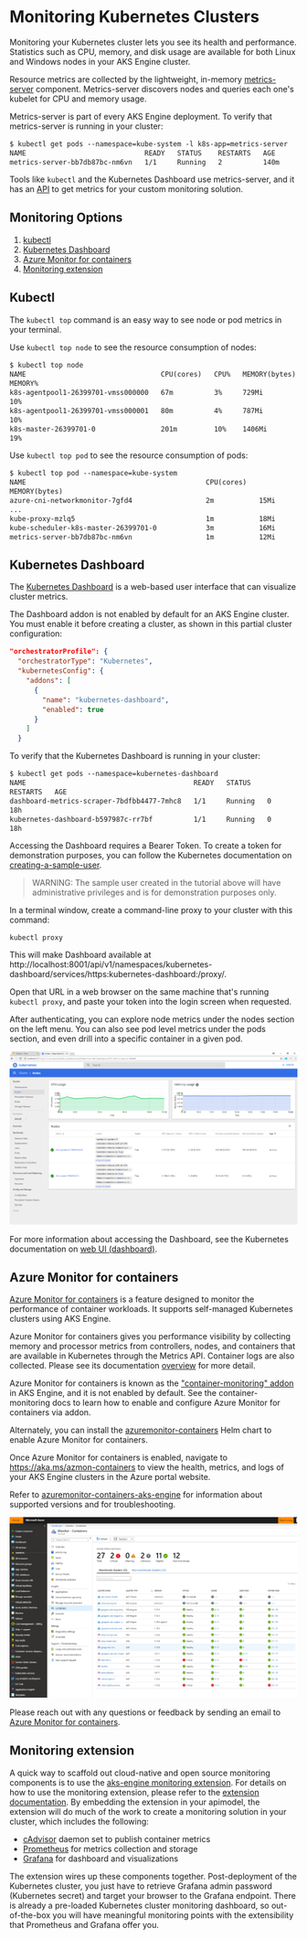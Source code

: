 # Monitoring Kubernetes Clusters

Monitoring your Kubernetes cluster lets you see its health and performance. Statistics such as CPU, memory, and disk usage are available for both Linux and Windows nodes in your AKS Engine cluster.

Resource metrics are collected by the lightweight, in-memory [metrics-server][] component. Metrics-server discovers nodes and queries each one's kubelet for CPU and memory usage.

Metrics-server is part of every AKS Engine deployment. To verify that metrics-server is running in your cluster:

```shell
$ kubectl get pods --namespace=kube-system -l k8s-app=metrics-server
NAME                             READY   STATUS    RESTARTS   AGE
metrics-server-bb7db87bc-nm6vn   1/1     Running   2          140m
```

Tools like `kubectl` and the Kubernetes Dashboard use metrics-server, and it has an [API][metrics-server-api] to get metrics for your custom monitoring solution.

## Monitoring Options

1. [kubectl](#kubectl)
1. [Kubernetes Dashboard](#kubernetes-dashboard)
1. [Azure Monitor for containers](#azure-monitor-for-containers)
1. [Monitoring extension](#monitoring-extension)

## Kubectl

The `kubectl top` command is an easy way to see node or pod metrics in your terminal.

Use `kubectl top node` to see the resource consumption of nodes:

```shell
$ kubectl top node
NAME                                 CPU(cores)   CPU%   MEMORY(bytes)   MEMORY%
k8s-agentpool1-26399701-vmss000000   67m          3%     729Mi           10%
k8s-agentpool1-26399701-vmss000001   80m          4%     787Mi           10%
k8s-master-26399701-0                201m         10%    1406Mi          19%
```

Use `kubectl top pod` to see the resource consumption of pods:

```shell
$ kubectl top pod --namespace=kube-system
NAME                                            CPU(cores)   MEMORY(bytes)
azure-cni-networkmonitor-7gfd4                  2m           15Mi
...
kube-proxy-mzlq5                                1m           18Mi
kube-scheduler-k8s-master-26399701-0            3m           16Mi
metrics-server-bb7db87bc-nm6vn                  1m           12Mi
```

## Kubernetes Dashboard

The [Kubernetes Dashboard][kubernetes-dashboard] is a web-based user interface that can visualize cluster metrics.

The Dashboard addon is not enabled by default for an AKS Engine cluster. You must enable it before creating a cluster, as shown in this partial cluster configuration:

```json
"orchestratorProfile": {
  "orchestratorType": "Kubernetes",
  "kubernetesConfig": {
    "addons": [
      {
        "name": "kubernetes-dashboard",
        "enabled": true
      }
    ]
  }
```

To verify that the Kubernetes Dashboard is running in your cluster:

```shell
$ kubectl get pods --namespace=kubernetes-dashboard
NAME                                         READY   STATUS    RESTARTS   AGE
dashboard-metrics-scraper-7bdfbb4477-7mhc8   1/1     Running   0          18h
kubernetes-dashboard-b597987c-rr7bf          1/1     Running   0          18h
```

Accessing the Dashboard requires a Bearer Token. To create a token for demonstration purposes, you can follow the Kubernetes documentation on [creating-a-sample-user][].

> WARNING: The sample user created in the tutorial above will have administrative privileges and is for demonstration purposes only.

In a terminal window, create a command-line proxy to your cluster with this command:

```shell
kubectl proxy
```

This will make Dashboard available at http://localhost:8001/api/v1/namespaces/kubernetes-dashboard/services/https:kubernetes-dashboard:/proxy/.

Open that URL in a web browser on the same machine that's running `kubectl proxy`, and paste your token into the login screen when requested.

After authenticating, you can explore node metrics under the nodes section on the left menu. You can also see pod level metrics under the pods section, and even drill into a specific container in a given pod.

![Image of Kubernetes dashboard](../static/img/k8s-monitoring-dashboard.png)

For more information about accessing the Dashboard, see the Kubernetes documentation on [web UI (dashboard)][web-ui-dashboard].

## Azure Monitor for containers

[Azure Monitor for containers][azure-monitor-for-containers] is a feature designed to monitor the performance of container workloads. It supports self-managed Kubernetes clusters using AKS Engine.

Azure Monitor for containers gives you performance visibility by collecting memory and processor metrics from controllers, nodes, and containers that are available in Kubernetes through the Metrics API. Container logs are also collected. Please see its documentation [overview][azure-monitor-for-containers] for more detail.

Azure Monitor for containers is known as the ["container-monitoring" addon][container-monitoring-addon] in AKS Engine, and it is not enabled by default. See the container-monitoring docs to learn how to enable and configure Azure Monitor for containers via addon.

Alternately, you can install the [azuremonitor-containers][] Helm chart to enable Azure Monitor for containers.

Once Azure Monitor for containers is enabled, navigate to https://aka.ms/azmon-containers to view the health, metrics, and logs of your AKS Engine clusters in the Azure portal website.

Refer to [azuremonitor-containers-aks-engine](https://github.com/Microsoft/OMS-docker/blob/aks-engine/README.md) for information about supported versions and for troubleshooting.

![Image of Azure Monitor for containers](../static/img/azure_monitor_aks_engine.png)

Please reach out with any questions or feedback by sending an email to [Azure Monitor for containers](mailto:askcoin@microsoft.com).

## Monitoring extension

A quick way to scaffold out cloud-native and open source monitoring components is to use the [aks-engine monitoring extension](https://github.com/Azure/aks-engine/tree/master/extensions/prometheus-grafana-k8s). For details on how to use the monitoring extension, please refer to the [extension documentation](https://github.com/Azure/aks-engine/tree/master/extensions/prometheus-grafana-k8s). By embedding the extension in your apimodel, the extension will do much of the work to create a monitoring solution in your cluster, which includes the following:

- [cAdvisor](https://github.com/google/cadvisor) daemon set to publish container metrics
- [Prometheus](https://prometheus.io/) for metrics collection and storage
- [Grafana](https://grafana.com/) for dashboard and visualizations

The extension wires up these components together. Post-deployment of the Kubernetes cluster, you just have to retrieve Grafana admin password (Kubernetes secret) and target your browser to the Grafana endpoint. There is already a pre-loaded Kubernetes cluster monitoring dashboard, so out-of-the-box you will have meaningful monitoring points with the extensibility that Prometheus and Grafana offer you.


[azure-monitor-for-containers]: https://docs.microsoft.com/en-us/azure/azure-monitor/insights/container-insights-overview
[azuremonitor-containers]: https://github.com/helm/charts/tree/master/incubator/azuremonitor-containers
[container-monitoring-addon]: ../../examples/addons/container-monitoring/README.md
[creating-a-sample-user]: https://github.com/kubernetes/dashboard/blob/master/docs/user/access-control/creating-sample-user.md
[kubernetes-dashboard]: https://kubernetes.io/docs/tasks/access-application-cluster/web-ui-dashboard/
[metrics-server]: https://github.com/kubernetes-sigs/metrics-server
[metrics-server-api]: https://github.com/kubernetes/metrics/blob/master/pkg/apis/metrics/v1beta1/types.go
[web-ui-dashboard]: https://kubernetes.io/docs/tasks/access-application-cluster/web-ui-dashboard/
